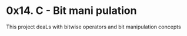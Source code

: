 # 0x14. C - Bit mani pulation

This project deaLs with bitwise operators and bit manipulation concepts
